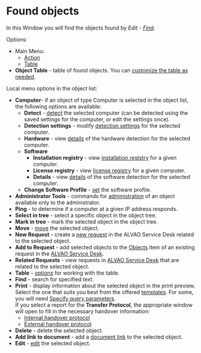 # Found objects

In this Window you will find the objects found by *Edit - [Find](../edit/find)*.

Options:

- Main Menu:
    - [Action](action)
    - [Table](../tab-view/properties/table-options)
- **Object Table** - table of found objects. You can [customize the table as needed](../../../alvao-asset-management/working-with-tables).

Local menu options in the object list:

- **Computer**- if an object of type Computer is selected in the object list, the following options are available:
    - **Detect** - [detect](../edit/detection) the selected computer (can be detected using the saved settings for the computer, or edit the settings once).
    - **Detection settings** - modify [detection settings](../edit/detection/detection-setup) for the selected computer.
    - **Hardware** - view [details](../tab-view/detection/detail/hardware) of the hardware detection for the selected computer.
    - **Software**
        - **Installation registry** - view [installation registry](../software/installation-registry) for a given computer.
        - **License registry** - view [license registry](../software/license-registry) for a given computer.
        - **Details** - view [details](../tab-view/detection/detail/software) of the software detection for the selected computer.
    - **Change Software Profile** - [set](../edit/object/software-profile) the software profile.
- **Administrator Tools** - commands for [administration](../admin-tools) of an object available only to the administrator.
- **Ping** - to determine if a computer at a given IP address responds.
- **Select in tree** - select a specific object in the object tree.
- **Mark in tree** - mark the selected object in the object tree.
- **Move** - [move](../object/choose-object) the selected object.
- **New Request** - create a [new request](../../alvao-webapp/requests/new-request) in the ALVAO Service Desk related to the selected object.
- **Add to Request** - add selected objects to the [Objects](../../alvao-webapp/requests/table-of-requests) item of an existing request in the [ALVAO Service Desk](../../../alvao-service-desk).
- **Related Requests** - view requests in [ALVAO Service Desk](../../../alvao-service-desk) that are related to the selected object.
- **Table** - [options](../tab-view/properties/table-options) for working with the table.
- **Find** - search for specified text.
- **Print** - display information about the selected object in the print preview. Select the one that suits you best from the offered [templates](../../alvao-webapp/administration/asset-management/print-report-templates). For some, you will need [Specify query parameters](../file/query-parameters).  
					If you select a report for the **Transfer Protocol**, the appropriate window will open to fill in the necessary handover information:
    - [Internal handover protocol](../../alvao-webapp/objects/object/print)
    - [External handover protocol](../../alvao-webapp/objects/object/print)
- **Delete** - delete the selected object.
- **Add link to document** - add a [document link](../tools/lists/documents) to the selected object.
- **Edit** - [edit](../edit/object) the selected object.
